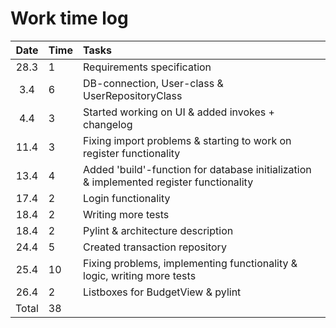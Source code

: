 # Work time log

| Date | Time | Tasks  |
| :----:|:-----| :-----|
| 28.3| 1    | Requirements specification |
| 3.4| 6    | DB-connection, User-class & UserRepositoryClass |
| 4.4| 3    | Started working on UI & added invokes + changelog |
| 11.4| 3    | Fixing import problems & starting to work on register functionality |
| 13.4| 4    | Added 'build'-function for database initialization & implemented register functionality |
| 17.4| 2    | Login functionality |
| 18.4| 2    | Writing more tests |
| 18.4| 2    | Pylint & architecture description |
| 24.4| 5    | Created transaction repository |
| 25.4| 10    | Fixing problems, implementing functionality & logic, writing more tests |
| 26.4| 2    | Listboxes for BudgetView & pylint |
| Total|38| |
